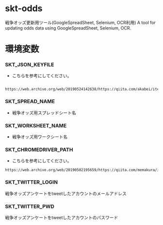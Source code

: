 # skt-odds
戦争オッズ更新用ツール(GoogleSpreadSheet, Selenium, OCR利用)
A tool for updating odds data using GoogleSpreadSheet, Selenium, OCR.

# 環境変数
### SKT_JSON_KEYFILE
- こちらを参考にしてください。
```
 https://web.archive.org/web/20190524142638/https://qiita.com/akabei/items/0eac37cb852ad476c6b9
```
### SKT_SPREAD_NAME
- 戦争オッズ用スプレッドシート名

### SKT_WORKSHEET_NAME
- 戦争オッズ用ワークシート名

### SKT_CHROMEDRIVER_PATH
- こちらを参考にしてください。
```
https://web.archive.org/web/20190502195659/https://qiita.com/memakura/items/20a02161fa7e18d8a693
```
### SKT_TWITTER_LOGIN
戦争オッズアンケートをtweetしたアカウントのメールアドレス

### SKT_TWITTER_PWD 
戦争オッズアンケートをtweetしたアカウントのパスワード
